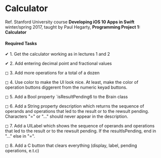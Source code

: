 #  Calculator

Ref. Stanford University course **Developing iOS 10 Apps in Swift** winter/spring 2017, taught by Paul Hegarty, **Programming Project 1: Calculator**

#### Required Tasks
✔ 1. Get the calculator working as in lectures 1 and 2

✔ 2. Add entering decimal point and fractional values

◻ 3. Add more operations for a total of a dozen

◻ 4. Use color to make the UI look nice. At least, make the color of operation buttons diggerent from the numeric keyad buttons.

◻ 5. Add a Bool property `isResultPending6 to the Brain class

◻ 6. Add a String property description which returns the sequence of operands and operations that led to the result or to the rewsult pending. Characters "=" or "..." should never appear in the description.

◻ 7. Add a UILabel which shows the sequence of operands and operations that led to the result or to the rewsult pending. If the resultIsPending, end in "..." else in "=".

◻ 8. Add a C button that clears everything (display, label, pending operations, e.t.c)
